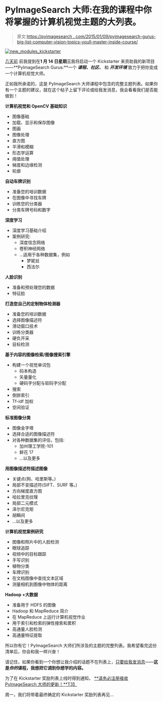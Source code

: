 # PyImageSearch 大师:在我的课程中你将掌握的计算机视觉主题的大列表。

> 原文:[https://pyimagesearch . com/2015/01/09/pyimagesearch-gurus-big-list-computer-vision-topics-youll-master-inside-course/](https://pyimagesearch.com/2015/01/09/pyimagesearch-gurus-big-list-computer-vision-topics-youll-master-inside-course/)

[![new_modules_kickstarter](../Images/81773f39d0c379e4b4f0aeffa0c9925f.png)](https://pyimagesearch.com/wp-content/uploads/2015/01/new_modules_kickstarter.jpg)

[几天前](https://pyimagesearch.com/2015/01/07/my-kickstarter-will-go-live-wednesday-january-14th-10am/) 前我提到在**1 月 14 日星期三**我将启动一个 Kickstarter 来资助我的新项目——**PyImageSearch Gurus:**一个 ***课程、社区、*** 和 ***开发环境*** 致力于把你变成一个计算机视觉大师。

正如我所承诺的，这是 PyImageSearch 大师课程中包含的完整主题列表。如果你有一个主题的建议，就在这个帖子上留下评论或给我发消息，我会看看我们是否能做到！

**计算机视觉和 OpenCV 基础知识**

*   图像基础
*   加载、显示和保存图像
*   图画
*   图像处理
*   直方图
*   平滑和模糊
*   形态学运算
*   阈值处理
*   梯度和边缘检测
*   轮廓

**自动车牌识别**

*   准备您的培训数据
*   在图像中寻找车牌
*   训练您的分类器
*   分类车牌号码和数字

**深度学习**

*   深度学习基础介绍
*   案例研究:
    *   深度信念网络
    *   卷积神经网络
    *   …适用于各种数据集，例如
        *   梦妮丝
        *   西法尔

**人脸识别**

*   准备和预处理您的数据
*   特征脸

**打造您自己的定制物体检测器**

*   准备您的培训数据
*   选择图像描述符
*   滑动窗口技术
*   训练分类器
*   硬负开采
*   目标检测

**基于内容的图像检索/图像搜索引擎**

*   构建一个视觉单词包
    *   码本构造
    *   矢量量化
    *   硬码字分配与软码字分配
*   搜索
*   倒排索引
*   Tf-idf 加权
*   空间验证

**标准图像分类**

*   图像金字塔
*   选择合适的图像描述符
*   对各种数据集的评估，包括:
    *   加州理工学院-101
    *   鲜花 17
    *   …以及更多

**用图像描述符描述图像**

*   关键点(狗、哈里斯等。)
*   局部不变描述符(SIFT、SURF 等。)
*   方向梯度直方图
*   哈拉里克纹理
*   局部二元模式
*   泽尔尼克矩
*   胡瞬间
*   …以及更多

**计算机视觉案例研究**

*   图像和照片中的人脸检测
*   眼球追踪
*   视频中的目标跟踪
*   手写识别
*   植物分类
*   车牌识别
*   在文档图像中查找文本区域
*   测量相机到图像中物体的距离

**Hadoop +大数据**

*   准备用于 HDFS 的图像
*   Hadoop 和 MapReduce 简介
*   在 MapReduce 上运行计算机视觉作业
*   用于索引和检索的弹性搜索和累积
*   高通量人脸检测
*   高通量特征提取

所以你有它！PyImageSearch 大师们所涉及的主题的完整列表。我希望看完这份清单后，你会和我一样兴奋！

请记住，如果你看到一个你想让我介绍的话题不在列表上，[只要给我发消息](https://pyimagesearch.com/contact/)——**这是*你的*课程，我想把它调到你想学的内容。**

为了在 Kickstarter 奖励列表上线时得到通知， [**请务必注册接收 PyImageSearch 大师的更新！**T3】](https://www.getdrip.com/forms/3607544/submissions/new)

周一，我们将带着最终确定的 Kickstarter 奖励列表再见…